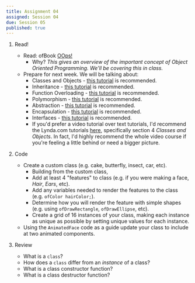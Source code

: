 ```yaml
---
title: Assignment 04
assigned: Session 04
due: Session 05
published: true
---
```


1. Read!
    - Read: ofBook [OOps!](http://openframeworks.cc/ofBook/chapters/OOPs!.html)
        - Why? _This gives an overview of the important concept of Object Oriented Programming. We'll be covering this in class._
    - Prepare for next week.  We will be talking about:
        - Classes and Objects - [this tutorial](http://www.tutorialspoint.com/cplusplus/cpp_classes_objects.htm) is recommended.
        - Inheritance - [this tutorial](http://www.tutorialspoint.com/cplusplus/cpp_inheritance.htm) is recommended.
        - Function Overloading - [this tutorial](http://www.tutorialspoint.com/cplusplus/cpp_overloading.htm) is recommended.
        - Polymorphism - [this tutorial](http://www.tutorialspoint.com/cplusplus/cpp_polymorphism.htm) is recommended.
        - Abstraction - [this tutorial](http://www.tutorialspoint.com/cplusplus/cpp_data_abstraction.htm) is recommended.
        - Encapsulation - [this tutorial](http://www.tutorialspoint.com/cplusplus/cpp_data_encapsulation.htm) is recommended.
        - Interfaces - [this tutorial](http://www.tutorialspoint.com/cplusplus/cpp_interfaces.htm) is recommended.
        - If you'd prefer a video tutorial over text tutorials, I'd recommend the Lynda.com tutorials [here](http://www.lynda.com/C-tutorials/C-Essential-Training/182674-2.html), specifically section 4 _Classes and Objects_.  In fact, I'd highly recommend the whole video course if you're feeling a little behind or need a bigger picture.
2. Code
     - Create a custom class (e.g. cake, butterfly, insect, car, etc).
         - Building from the custom class,
         - Add at least 4 "features" to class (e.g. if you were making a face, _Hair_, _Ears_, etc).
         - Add any variables needed to render the features to the class (e.g. `ofColor hairColor;`).
         - Determine how you will render the feature with simple shapes (e.g. using `ofDrawRectangle`, `ofDrawEllipse`, etc).
         - Create a grid of 16 instances of your class, making each instance as unique as possible by setting unique values for each instance.
     - Using the `AnimatedFace` code as a guide update your class to include at two animated components.

3. Review
    - What is a `class`?
    - How does a `class` differ from an _instance_ of a class?
    - What is a class constructor function?
    - What is a class destructor function?
